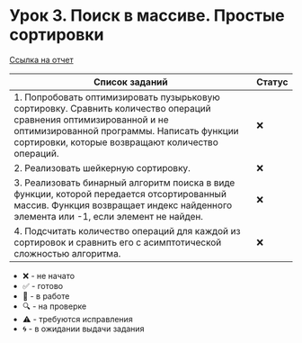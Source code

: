 # Урок 3. Поиск в массиве. Простые сортировки
[Ссылка на отчет](/simple-sort/REPORT.MD)

| Список заданий                                                                                                                                                                                                      | Статус |
| ------------------------------------------------------------------------------------------------------------------------------------------------------------------------------------------------------------------- | ------ |
| 1. Попробовать оптимизировать пузырьковую сортировку. Сравнить количество операций сравнения оптимизированной и не оптимизированной программы. Написать функции сортировки, которые возвращают количество операций. | :x:    |
| 2. Реализовать шейкерную сортировку.                                                                                                                                                                                | :x:    |
| 3. Реализовать бинарный алгоритм поиска в виде функции, которой передается отсортированный массив. Функция возвращает индекс найденного элемента или -1, если элемент не найден.                                    | :x:    |
| 4. Подсчитать количество операций для каждой из сортировок и сравнить его с асимптотической сложностью алгоритма.                                                                                                   | :x:    |

-   :x: - не начато
-   :white_check_mark: - готово
-   :memo: - в работе
-   :mag: - на проверке
-   :warning: - требуются исправления
-   :cyclone: - в ожидании выдачи задания
